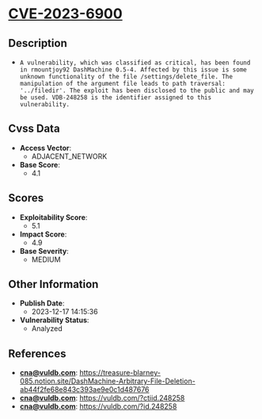 
# [CVE-2023-6900](https://cve.mitre.org/cgi-bin/cvename.cgi?name=CVE-2023-6900)

## Description

- `A vulnerability, which was classified as critical, has been found in rmountjoy92 DashMachine 0.5-4. Affected by this issue is some unknown functionality of the file /settings/delete_file. The manipulation of the argument file leads to path traversal: '../filedir'. The exploit has been disclosed to the public and may be used. VDB-248258 is the identifier assigned to this vulnerability.`

## Cvss Data

- **Access Vector**:
  - ADJACENT_NETWORK
- **Base Score**:
  - 4.1

## Scores

- **Exploitability Score**:
  - 5.1
- **Impact Score**:
  - 4.9
- **Base Severity**:
  - MEDIUM

## Other Information

- **Publish Date**:
  - 2023-12-17 14:15:36
- **Vulnerability Status**:
  - Analyzed

## References

- **cna@vuldb.com**: https://treasure-blarney-085.notion.site/DashMachine-Arbitrary-File-Deletion-ab44f2fe68e843c393ae9e0c1d487676
- **cna@vuldb.com**: https://vuldb.com/?ctiid.248258
- **cna@vuldb.com**: https://vuldb.com/?id.248258
